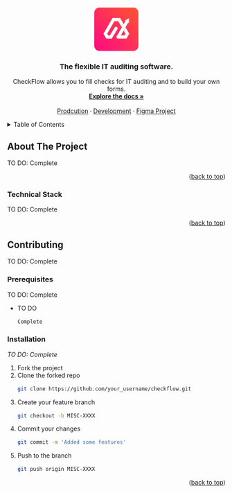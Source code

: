 <!-- HEADER -->
<br />
<div align="center">
  <a href="https://github.com/zephyrsoftwares/checkflow">
    <img src="images/logo.svg" alt="Logo"  height="100">
  </a>

  <h3 align="center">The flexible IT auditing software.</h3>

  <p align="center">
    CheckFlow allows you to fill checks for IT auditing and to build your own forms.
    <br />
    <a href="https://github.com/zephyrsoftwares/checkflow/wiki"><strong>Explore the docs »</strong></a>
    <br />
    <br />
    <a href="#">Prodcution</a>
    ·
    <a href="#">Development</a>
    ·
    <a href="https://www.figma.com/files/project/108927027/CheckFlow?fuid=843979680232966239">Figma Project</a>

  </p>
</div>


<!-- TABLE OF CONTENTS -->
<details>
  <summary>Table of Contents</summary>
  <ol>
    <li>
      <a href="#about-the-project">About The Project</a>
      <ul>
        <li><a href="#built-with">Technical Stack</a></li>
      </ul>
    </li>
    <li>
      <a href="#getting-started">Contributing</a>
      <ul>
        <li><a href="#prerequisites">Prerequisites</a></li>
        <li><a href="#installation">Installation</a></li>
      </ul>
    </li>
  </ol>
</details>


<!-- ABOUT THE PROJECT -->
## About The Project

TO DO: Complete

<p align="right">(<a href="#readme-top">back to top</a>)</p>

### Technical Stack

TO DO: Complete

<p align="right">(<a href="#readme-top">back to top</a>)</p>

<!-- CONTRIBUTING -->
## Contributing

TO DO: Complete

### Prerequisites

TO DO: Complete

* TO DO
  ```sh
  Complete
  ```

### Installation

_TO DO: Complete_

1. Fork the project
2. Clone the forked repo
   ```sh
   git clone https://github.com/your_username/checkflow.git
   ```
3. Create your feature branch
   ```sh
   git checkout -b MISC-XXXX
   ```
4. Commit your changes
   ```sh
   git commit -m 'Added some features'
   ```
5. Push to the branch
   ```sh
   git push origin MISC-XXXX
   ```

<p align="right">(<a href="#readme-top">back to top</a>)</p>




<!-- MARKDOWN LINKS & IMAGES -->
<!-- https://www.markdownguide.org/basic-syntax/#reference-style-links -->

[Python]:  https://img.shields.io/badge/Python-14354C?style=for-the-badge&logo=python&logoColor=white
[Python-url]: https://docs.python.org/3/

[Postgresql]: https://img.shields.io/badge/PostgreSQL-316192?style=for-the-badge&logo=postgresql&logoColor=white
[Postgresql-url]: https://www.postgresql.org/

[Redux]: https://img.shields.io/badge/Redux-593D88?style=for-the-badge&logo=redux&logoColor=white
[Redux-url]: https://redux.js.org/

[Tailwind]: https://img.shields.io/badge/Tailwind_CSS-38B2AC?style=for-the-badge&logo=tailwind-css&logoColor=white
[Tailwind-url]: https://getbootstrap.com

[React]: https://img.shields.io/badge/React-20232A?style=for-the-badge&logo=react&logoColor=61DAFB
[React-url]: https://fr.legacy.reactjs.org/

[Django]: https://img.shields.io/badge/Django-0C4B33?style=for-the-badge&logo=django&logoColor=white
[Django-url]: https://docs.djangoproject.com/en/4.2/

[Github-Action]: https://img.shields.io/badge/GitHub_Actions-2088FF?style=for-the-badge&logo=github-actions&logoColor=white
[Github-Action-url]: https://docs.djangoproject.com/en/4.2/
